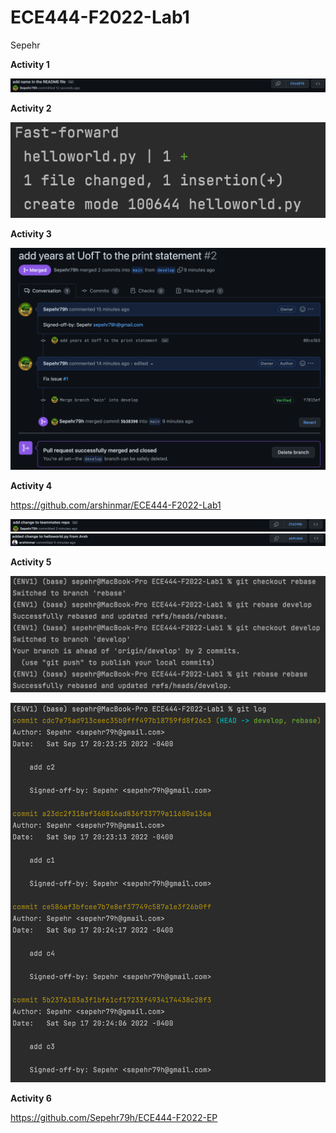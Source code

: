 # ECE444-F2022-Lab1
Sepehr

**Activity 1**

![](Images/Activity1.png)

**Activity 2**

![](Images/Activity2.png)

**Activity 3**

![](Images/Activity3.png)

**Activity 4**

https://github.com/arshinmar/ECE444-F2022-Lab1

![](Images/Activity4-1.png)
![](Images/Activity4-2.png)

**Activity 5**

![](Images/Activity5-1.png)

![](Images/Activity5-2.png)

**Activity 6**

https://github.com/Sepehr79h/ECE444-F2022-EP